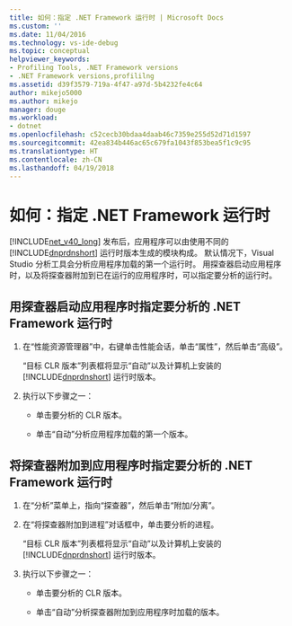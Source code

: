 ```yaml
---
title: 如何：指定 .NET Framework 运行时 | Microsoft Docs
ms.custom: ''
ms.date: 11/04/2016
ms.technology: vs-ide-debug
ms.topic: conceptual
helpviewer_keywords:
- Profiling Tools, .NET Framework versions
- .NET Framework versions,profililng
ms.assetid: d39f3579-719a-4f47-a97d-5b4232fe4c64
author: mikejo5000
ms.author: mikejo
manager: douge
ms.workload:
- dotnet
ms.openlocfilehash: c52cecb30bdaa4daab46c7359e255d52d71d1597
ms.sourcegitcommit: 42ea834b446ac65c679fa1043f853bea5f1c9c95
ms.translationtype: HT
ms.contentlocale: zh-CN
ms.lasthandoff: 04/19/2018
---
```

# <a name="how-to-specify-the-net-framework-runtime"></a>如何：指定 .NET Framework 运行时

[!INCLUDE[net_v40_long](../code-quality/includes/net_v40_long_md.md)] 发布后，应用程序可以由使用不同的 [!INCLUDE[dnprdnshort](../code-quality/includes/dnprdnshort_md.md)] 运行时版本生成的模块构成。 默认情况下，Visual Studio 分析工具会分析应用程序加载的第一个运行时。 用探查器启动应用程序时，以及将探查器附加到已在运行的应用程序时，可以指定要分析的运行时。

## <a name="to-specify-the-net-framework-run-time-to-profile-when-starting-an-application-with-the-profiler"></a>用探查器启动应用程序时指定要分析的 .NET Framework 运行时

1. 在“性能资源管理器”中，右键单击性能会话，单击“属性”，然后单击“高级”。

     “目标 CLR 版本”列表框将显示“自动”以及计算机上安装的 [!INCLUDE[dnprdnshort](../code-quality/includes/dnprdnshort_md.md)] 运行时版本。

2. 执行以下步骤之一：

    - 单击要分析的 CLR 版本。

    - 单击“自动”分析应用程序加载的第一个版本。

## <a name="to-specify-the-net-framework-run-time-to-profile-when-attaching-the-profiler-to-an-application"></a>将探查器附加到应用程序时指定要分析的 .NET Framework 运行时

1. 在“分析”菜单上，指向“探查器”，然后单击“附加/分离”。

2. 在“将探查器附加到进程”对话框中，单击要分析的进程。

     “目标 CLR 版本”列表框将显示“自动”以及计算机上安装的 [!INCLUDE[dnprdnshort](../code-quality/includes/dnprdnshort_md.md)] 运行时版本。

3. 执行以下步骤之一：

    - 单击要分析的 CLR 版本。

    - 单击“自动”分析探查器附加到应用程序时加载的版本。